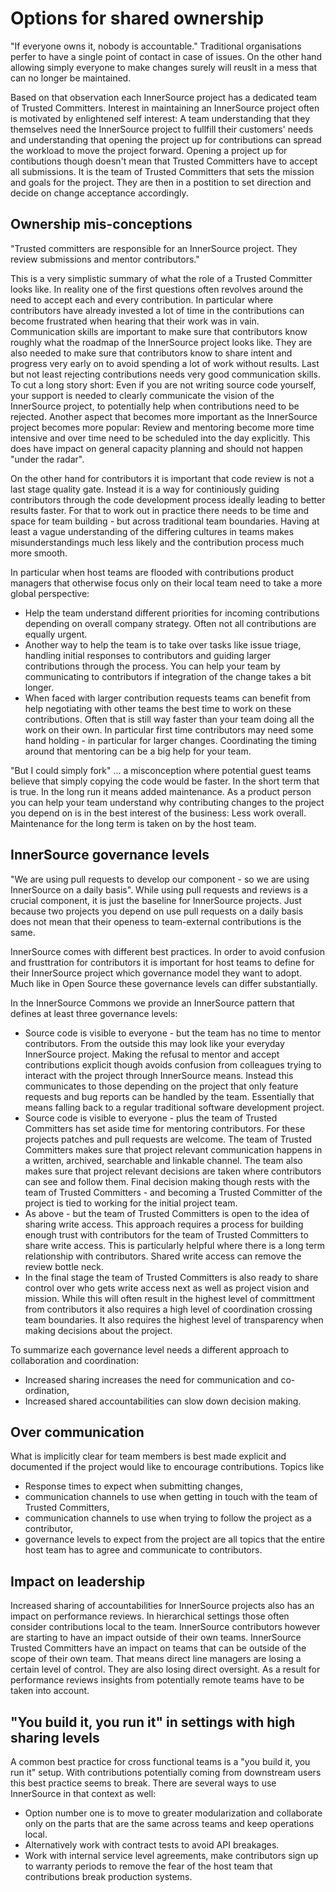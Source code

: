 # Options for shared ownership

"If everyone owns it, nobody is accountable."
Traditional organisations perfer to have a single point of contact in case of issues.
On the other hand allowing simply everyone to make changes surely will reuslt in a mess that can no longer be maintained.

Based on that observation each InnerSource project has a dedicated team of Trusted Committers.
Interest in maintaining an InnerSource project often is motivated by enlightened self interest: A team understanding that they themselves need the InnerSource project to fullfill their customers' needs and understanding that opening the project up for contributions can spread the workload to move the project forward.
Opening a project up for contibutions though doesn't mean that Trusted Committers have to accept all submissions.
It is the team of Trusted Committers that sets the mission and goals for the project.
They are then in a postition to set direction and decide on change acceptance accordingly.

## Ownership mis-conceptions

"Trusted committers are responsible for an InnerSource project.
They review submissions and mentor contributors."

This is a very simplistic summary of what the role of a Trusted Committer looks like.
In reality one of the first questions often revolves around the need to accept each and every contribution.
In particular where contributors have already invested a lot of time in the contributions can become frustrated when hearing that their work was in vain.
Communication skills are important to make sure that contributors know roughly what the roadmap of the InnerSource project looks like.
They are also needed to make sure that contributors know to share intent and progress very early on to avoid spending a lot of work without results.
Last but not least rejecting contributions needs very good communication skills.
To cut a long story short: Even if you are not writing source code yourself, your support is needed to clearly communicate the vision of the InnerSource project, to potentially help when contributions need to be rejected.
Another aspect that becomes more important as the InnerSource project becomes more popular: Review and mentoring become more time intensive and over time need to be scheduled into the day explicitly.
This does have impact on general capacity planning and should not happen "under the radar".

On the other hand for contributors it is important that code review is not a last stage quality gate.
Instead it is a way for continiously guiding contributors through the code development process ideally leading to better results faster.
For that to work out in practice there needs to be time and space for team building - but across traditional team boundaries.
Having at least a vague understanding of the differing cultures in teams makes misunderstandings much less likely and the contribution process much more smooth.

In particular when host teams are flooded with contributions product managers that otherwise focus only on their local team need to take a more global perspective:
* Help the team understand different priorities for incoming contributions depending on overall company strategy.
Often not all contributions are equally urgent.
* Another way to help the team is to take over tasks like issue triage, handling initial responses to contributors and guiding larger contributions through the process.
You can help your team by communicating to contributors if integration of the change takes a bit longer.
* When faced with larger contribution requests teams can benefit from help negotiating with other teams the best time to work on these contributions.
Often that is still way faster than your team doing all the work on their own.
In particular first time contributors may need some hand holding - in particular for larger changes.
Coordinating the timing around that mentoring can be a big help for your team.


"But I could simply fork" ... a misconception where potential guest teams believe that simply copying the code would be faster.
In the short term that is true.
In the long run it means added maintenance.
As a product person you can help your team understand why contributing changes to the project you depend on is in the best interest of the business: Less work overall.
Maintenance for the long term is taken on by the host team.

## InnerSource governance levels

"We are using pull requests to develop our component - so we are using InnerSource on a daily basis".
While using pull requests and reviews is a crucial component, it is just the baseline for InnerSource projects.
Just because two projects you depend on use pull requests on a daily basis does not mean that their openess to team-external contributions is the same.

InnerSource comes with different best practices.
In order to avoid confusion and frusttration for contributors it is important for host teams to define for their InnerSource project which governance model they want to adopt.
Much like in Open Source these governance levels can differ substantially.

In the InnerSource Commons we provide an InnerSource pattern that defines at least three governance levels:
* Source code is visible to everyone - but the team has no time to mentor contributors.
From the outside this may look like your everyday InnerSource project.
Making the refusal to mentor and accept contributions explicit though avoids confusion from colleagues trying to interact with the project through InnerSource means.
Instead this communicates to those depending on the project that only feature requests and bug reports can be handled by the team.
Essentially that means falling back to a regular traditional software development project.
* Source code is visible to everyone - plus the team of Trusted Committers has set aside time for mentoring contributors.
For these projects patches and pull requests are welcome.
The team of Trusted Committers makes sure that project relevant communication happens in a written, archived, searchable and linkable channel.
The team also makes sure that project relevant decisions are taken where contributors can see and follow them.
Final decision making though rests with the team of Trusted Committers - and becoming a Trusted Committer of the project is tied to working for the initial project team.
* As above - but the team of Trusted Committers is open to the idea of sharing write access.
This approach requires a process for building enough trust with contributors for the team of Trusted Committers to share write access.
This is particularly helpful where there is a long term relationship with contributors.
Shared write access can remove the review bottle neck.
* In the final stage the team of Trusted Committers is also ready to share control over who gets write access next as well as project vision and mission.
While this will often result in the highest level of committment from contributors it also requires a high level of coordination crossing team boundaries.
It also requires the highest level of transparency when making decisions about the project.


To summarize each governance level needs a different approach to collaboration and coordination:
* Increased sharing increases the need for communication and co-ordination,
* Increased shared accountabilities can slow down decision making.


## Over communication

What is implicitly clear for team members is best made explicit and documented if the project would like to encourage contributions.
Topics like
* Response times to expect when submitting changes,
* communication channels to use when getting in touch with the team of Trusted Committers,
* communication channels to use when trying to follow the project as a contributor,
* governance levels to expect from the project
are all topics that the entire host team has to agree and communicate to contributors.

## Impact on leadership

Increased sharing of accountabilities for InnerSource projects also has an impact on performance reviews.
In hierarchical settings those often consider contributions local to the team.
InnerSource contributors however are starting to have an impact outside of their own teams.
InnerSource Trusted Committers have an impact on teams that can be outside of the scope of their own team.
That means direct line managers are losing a certain level of control.
They are also losing direct oversight.
As a result for performance reviews insights from potentially remote teams have to be taken into account.

## "You build it, you run it" in settings with high sharing levels

A common best practice for cross functional teams is a "you build it, you run it" setup.
With contributions potentially coming from downstream users this best practice seems to break.
There are several ways to use InnerSource in that context as well:
* Option number one is to move to greater modularization and collaborate only on the parts that are the same across teams and keep operations local.
* Alternatively work with contract tests to avoid API breakages.
* Work with internal service level agreements, make contributors sign up to warranty periods to remove the fear of the host team that contributions break production systems.


